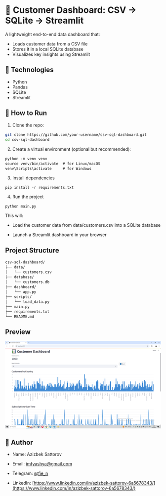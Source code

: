 # 🧮 Customer Dashboard: CSV → SQLite → Streamlit

A lightweight end-to-end data dashboard that:
- Loads customer data from a CSV file
- Stores it in a local SQLite database
- Visualizes key insights using Streamlit

## 💾 Technologies
- Python
- Pandas
- SQLite
- Streamlit

## 🚀 How to Run

1. Clone the repo:
```bash
git clone https://github.com/your-username/csv-sql-dashboard.git
cd csv-sql-dashboard 
```

2. Create a virtual environment (optional but recommended):
```
python -m venv venv
source venv/bin/activate  # for Linux/macOS
venv\Scripts\activate     # for Windows
```
3. Install dependencies
```
pip install -r requirements.txt
```
4. Run the project
```
python main.py
```
This will:

 - Load the customer data from data/customers.csv into a SQLite database

 - Launch a Streamlit dashboard in your browser

## Project Structure

```
csv-sql-dashboard/
├── data/
│   └── customers.csv
├── database/
│   └── customers.db
├── dashboard/
│   └── app.py
├── scripts/
│   └── load_data.py
├── main.py
├── requirements.txt
└── README.md
```
## Preview
![alt text](image.png)

## 👤 Author
- Name: Azizbek Sattorov

- Email: imfyashya@gmail.com

- Telegram: [@fie_n](https://t.me/fie_n)

- LinkedIn: [https://www.linkedin.com/in/azizbek-sattorov-6a5678343/](https://www.linkedin.com/in/azizbek-sattorov-6a5678343/)
